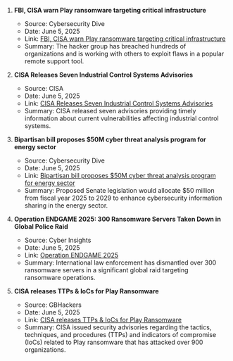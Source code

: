 1. **FBI, CISA warn Play ransomware targeting critical infrastructure**  
   - Source: Cybersecurity Dive  
   - Date: June 5, 2025  
   - Link: [FBI, CISA warn Play ransomware targeting critical infrastructure](https://www.cybersecuritydive.com/news/fbi-cisa-play-ransomware-critical-infrastructure/749940/)  
   - Summary: The hacker group has breached hundreds of organizations and is working with others to exploit flaws in a popular remote support tool.

2. **CISA Releases Seven Industrial Control Systems Advisories**  
   - Source: CISA  
   - Date: June 5, 2025  
   - Link: [CISA Releases Seven Industrial Control Systems Advisories](https://www.cisa.gov/news-events/alerts/2025/06/05/cisa-releases-seven-industrial-control-systems-advisories)  
   - Summary: CISA released seven advisories providing timely information about current vulnerabilities affecting industrial control systems.

3. **Bipartisan bill proposes $50M cyber threat analysis program for energy sector**  
   - Source: Cybersecurity Dive  
   - Date: June 5, 2025  
   - Link: [Bipartisan bill proposes $50M cyber threat analysis program for energy sector](https://www.cybersecuritydive.com/news/bipartisan-legislation-proposes-cyber-threat-analysis-program-energy-sector/749923/)  
   - Summary: Proposed Senate legislation would allocate $50 million from fiscal year 2025 to 2029 to enhance cybersecurity information sharing in the energy sector.

4. **Operation ENDGAME 2025: 300 Ransomware Servers Taken Down in Global Police Raid**  
   - Source: Cyber Insights  
   - Date: June 5, 2025  
   - Link: [Operation ENDGAME 2025](https://cyberinsights.iainfraser.net/index.php/2025/06/05/smecyberinsights-050625/)  
   - Summary: International law enforcement has dismantled over 300 ransomware servers in a significant global raid targeting ransomware operations.

5. **CISA releases TTPs & IoCs for Play Ransomware**  
   - Source: GBHackers  
   - Date: June 5, 2025  
   - Link: [CISA releases TTPs & IoCs for Play Ransomware](https://gbhackers.com/cisa-releases-ttps-iocs-for-play-ransomware/)  
   - Summary: CISA issued security advisories regarding the tactics, techniques, and procedures (TTPs) and indicators of compromise (IoCs) related to Play ransomware that has attacked over 900 organizations.